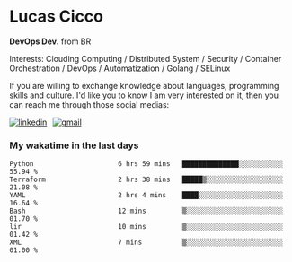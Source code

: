# Lucas Cicco

**DevOps Dev.** from BR

Interests: Clouding Computing / Distributed System / Security / Container Orchestration / DevOps / Automatization / Golang / SELinux

If you are willing to exchange knowledge about languages, programming skills and culture. I'd like you to know I am very interested on it, then you can reach me through those social medias:

<div style="display: flex; align-items: center; gap: 10px;">
  <a href="https://www.linkedin.com/in/lucas-vitor-de-cicco" target="_blank">
    <img
      src="https://img.shields.io/badge/-LinkedIn-%230077B5?style=for-the-badge&logo=linkedin&logoColor=white"
      alt="linkedin"
      target="_blank" 
    />
  </a>
  <a href="mailto:lucasvitorx1@gmail.com">
      <img
        src="https://img.shields.io/badge/-Gmail-%23333?style=for-the-badge&logo=gmail&logoColor=white"
        alt="gmail"
        target="_blank"
      />
  </a>
</div>

### My wakatime in the last days

<!--START_SECTION:waka-->

```text
Python                     6 hrs 59 mins   ██████████████░░░░░░░░░░░   55.94 %
Terraform                  2 hrs 38 mins   █████▒░░░░░░░░░░░░░░░░░░░   21.08 %
YAML                       2 hrs 4 mins    ████░░░░░░░░░░░░░░░░░░░░░   16.64 %
Bash                       12 mins         ▒░░░░░░░░░░░░░░░░░░░░░░░░   01.70 %
lir                        10 mins         ▒░░░░░░░░░░░░░░░░░░░░░░░░   01.42 %
XML                        7 mins          ▒░░░░░░░░░░░░░░░░░░░░░░░░   01.00 %
```

<!--END_SECTION:waka-->
